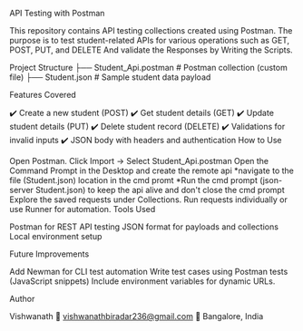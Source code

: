 API Testing with Postman

This repository contains API testing collections created using Postman. The purpose is to test student-related APIs for various operations such as GET, POST, PUT, and DELETE And validate the Responses by Writing the Scripts.

Project Structure ├── Student_Api.postman # Postman collection (custom file) ├── Student.json # Sample student data payload

Features Covered

✔️ Create a new student (POST)
✔️ Get student details (GET)
✔️ Update student details (PUT)
✔️ Delete student record (DELETE)
✔️ Validations for invalid inputs
✔️ JSON body with headers and authentication
How to Use

Open Postman.
Click Import → Select Student_Api.postman
Open the Command Prompt in the Desktop and create the remote api *navigate to the file (Student.json) location in the cmd promt *Run the cmd prompt (json-server Student.json) to keep the api alive and don't close the cmd prompt
Explore the saved requests under Collections.
Run requests individually or use Runner for automation.
Tools Used

Postman for REST API testing JSON format for payloads and collections Local environment setup

Future Improvements

Add Newman for CLI test automation Write test cases using Postman tests (JavaScript snippets) Include environment variables for dynamic URLs.

Author

Vishwanath
📧 vishwanathbiradar236@gmail.com
📍 Bangalore, India
